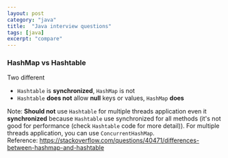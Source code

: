 ```yaml
---
layout: post
category: "java"
title:  "Java interview questions"
tags: [java]
excerpt: "compare"
---
```


### HashMap vs Hashtable
Two different 
- `Hashtable` is **synchronized**, `HashMap` is not
- `Hashtable` **does not** allow **null** keys or values, `HashMap` **does**

Note: **Should not** use `Hashtable` for multiple threads application even it **synchronized** because `Hashtable` use synchronized for all methods (it's not good for performance (check `Hashtable` code for more detail)). For multiple threads application, you can use `ConcurrentHashMap`.  
Reference: https://stackoverflow.com/questions/40471/differences-between-hashmap-and-hashtable